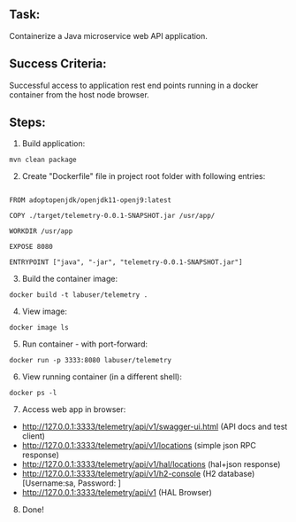 ## Task:

Containerize a Java microservice web API application.

## Success Criteria:

Successful access to application rest end points running in a docker container from the host node browser.

## Steps:


1.  Build application:

```mvn clean package```

2. Create "Dockerfile" file in project root folder with following entries:

```

FROM adoptopenjdk/openjdk11-openj9:latest

COPY ./target/telemetry-0.0.1-SNAPSHOT.jar /usr/app/

WORKDIR /usr/app

EXPOSE 8080

ENTRYPOINT ["java", "-jar", "telemetry-0.0.1-SNAPSHOT.jar"]

```


3. Build the container image: 

```docker build -t labuser/telemetry .```

4. View image:

```docker image ls```

5. Run container - with port-forward:

```docker run -p 3333:8080 labuser/telemetry```

6. View running container (in a different shell):

```docker ps -l```

7. Access web app in browser:

- http://127.0.0.1:3333/telemetry/api/v1/swagger-ui.html	(API docs and test client)
- http://127.0.0.1:3333/telemetry/api/v1/locations 		(simple json RPC response)
- http://127.0.0.1:3333/telemetry/api/v1/hal/locations 		(hal+json response)
- http://127.0.0.1:3333/telemetry/api/v1/h2-console		(H2 database) [Username:sa, Password: ]
- http://127.0.0.1:3333/telemetry/api/v1			(HAL Browser)

8. Done!

